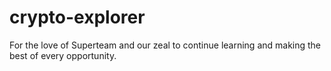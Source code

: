 # crypto-explorer
For the love of Superteam and our zeal to continue learning and making the best of every opportunity. 
